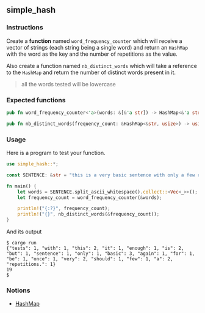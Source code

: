 ## simple_hash

### Instructions

Create a **function** named `word_frequency_counter` which will receive a vector of strings (each string being a single word) and return an `HashMap` with the word as the key and the number of repetitions as the value.

Also create a function named `nb_distinct_words` which will take a reference to the `HashMap` and return the number of distinct words present in it.

> all the words tested will be lowercase

### Expected functions

```rust
pub fn word_frequency_counter<'a>(words: &[&'a str]) -> HashMap<&'a str, usize> {}

pub fn nb_distinct_words(frequency_count: &HashMap<&str, usize>) -> usize {}
```

### Usage

Here is a program to test your function.

```rust
use simple_hash::*;

const SENTENCE: &str = "this is a very basic sentence with only a few repetitions. once again this is very basic but it should be enough for basic tests";

fn main() {
    let words = SENTENCE.split_ascii_whitespace().collect::<Vec<_>>();
    let frequency_count = word_frequency_counter(&words);

    println!("{:?}", frequency_count);
    println!("{}", nb_distinct_words(&frequency_count));
}
```

And its output

```console
$ cargo run
{"tests": 1, "with": 1, "this": 2, "it": 1, "enough": 1, "is": 2, "but": 1, "sentence": 1, "only": 1, "basic": 3, "again": 1, "for": 1, "be": 1, "once": 1, "very": 2, "should": 1, "few": 1, "a": 2, "repetitions.": 1}
19
$
```

### Notions

- [HashMap](https://doc.rust-lang.org/rust-by-example/std/hash.html)

